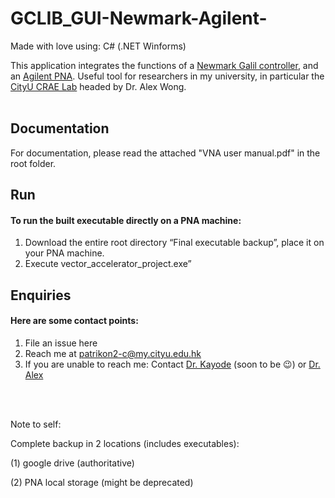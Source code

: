 # GCLIB_GUI-Newmark-Agilent-
Made with love using: C# (.NET Winforms)

This application integrates the functions of a [Newmark Galil controller](https://www.newmarksystems.com/motion-controllers/nsc-g-series/), and an [Agilent PNA](https://www.keysight.com/en/pcx-x205186/pna-network-analyzers-300-khz-to-11-thz?cc=HK&lc=eng). Useful tool for researchers in my university, in particular the [CityU CRAE Lab](http://www.ee.cityu.edu.hk/~amhwong/ "CityU CRAE Lab") headed by Dr. Alex Wong. <br/>
<br/>

## Documentation
For documentation, please read the attached "VNA user manual.pdf" in the root folder. <br/>


## Run
#### To run the built executable directly on a PNA machine:
1.	Download the entire root directory “Final executable backup”, place it on your PNA machine. 
2.	Execute vector_accelerator_project.exe”

## Enquiries
#### Here are some contact points:
1. File an issue here
2. Reach me at patrikon2-c@my.cityu.edu.hk
3. If you are unable to reach me: Contact [Dr. Kayode](https://scholar.google.com/citations?user=da14QzsAAAAJ&hl=en) (soon to be :wink:) or [Dr. Alex](https://www.ee.cityu.edu.hk/~amhwong/) 

<br/>
<br/>

Note to self: 

Complete backup in 2 locations (includes executables):

(1) google drive (authoritative)

(2) PNA local storage (might be deprecated)

